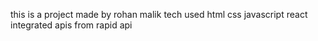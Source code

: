 this is a project made by rohan malik
tech used html css javascript react 
integrated apis from rapid api 
